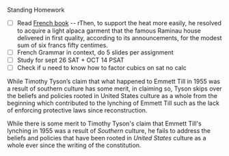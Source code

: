 Standing Homework

- [ ] Read [French book](http://maupassant.free.fr/textes/dimanches.html) \-\- rThen, to support the heat more easily, he resolved to acquire a light alpaca garment that the famous Raminau house delivered in first quality, according to its announcements, for the modest sum of six francs fifty centimes.
- [ ] French Grammar in context, do 5 slides per assignment
- [ ] Study for sept 26 SAT + OCT 14 PSAT
- [ ] Check if u need to know how to factor cubics on sat no calc

While Timothy Tyson’s claim that what happened to Emmett Till in 1955 was a result of southern culture has some merit, in claiming so, Tyson skips over the beliefs and policies rooted in United States culture as a whole from the beginning which contributed to the lynching of Emmett Till such as the lack of enforcing protective laws since reconstruction.

While there is some merit to Timothy Tyson's claim that Emmett Till's lynching in 1955 was a result of *Southern* culture, he fails to address the beliefs and policies that have been rooted in *United States* culture as a whole ever since the writing of the constitution.